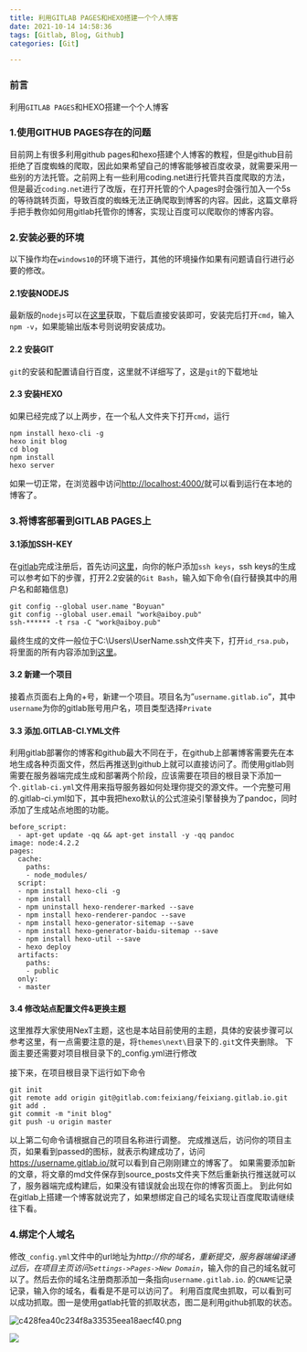 ```yaml
---
title: 利用GITLAB PAGES和HEXO搭建一个个人博客
date: 2021-10-14 14:58:36
tags: [Gitlab, Blog, Github]
categories: [Git]

---
```


### 前言

利用`GITLAB PAGES`和HEXO搭建一个个人博客

### 1.使用GITHUB PAGES存在的问题

目前网上有很多利用github pages和hexo搭建个人博客的教程，但是github目前拒绝了百度蜘蛛的爬取，因此如果希望自己的博客能够被百度收录，就需要采用一些别的方法托管。之前网上有一些利用coding.net进行托管共百度爬取的方法，但是最近`coding.net`进行了改版，在打开托管的个人pages时会强行加入一个5s的等待跳转页面，导致百度的蜘蛛无法正确爬取到博客的内容。因此，这篇文章将手把手教你如何用gitlab托管你的博客，实现让百度可以爬取你的博客内容。

### 2.安装必要的环境

以下操作均在`windows10`的环境下进行，其他的环境操作如果有问题请自行进行必要的修改。

#### 2.1安装NODEJS
最新版的`nodejs`可以在[这里](https://nodejs.org/en/)获取，下载后直接安装即可，安装完后打开`cmd`，输入`npm -v`，如果能输出版本号则说明安装成功。

#### 2.2 安装GIT
`git`的安装和配置请自行百度，这里就不详细写了，这是`git`的下载地址

#### 2.3 安装HEXO
如果已经完成了以上两步，在一个私人文件夹下打开`cmd`，运行

```
npm install hexo-cli -g
hexo init blog
cd blog
npm install
hexo server
```
如果一切正常，在浏览器中访问<http://localhost:4000/>就可以看到运行在本地的博客了。

### 3.将博客部署到GITLAB PAGES上

#### 3.1添加SSH-KEY
在[gitlab](https://gitlab.com/)完成注册后，首先访问[这里](https://gitlab.com/profile/keys)，向你的帐户添加`ssh keys`，ssh keys的生成可以参考如下的步骤，打开2.2安装的`Git Bash`，输入如下命令(自行替换其中的用户名和邮箱信息)

```
git config --global user.name "Boyuan"
git config --global user.email "work@aiboy.pub"
ssh-****** -t rsa -C "work@aiboy.pub"
```
最终生成的文件一般位于C:\Users\UserName.ssh文件夹下，打开`id_rsa.pub`，将里面的所有内容添加到[这里](https://gitlab.com/profile/keys)。

#### 3.2 新建一个项目
接着点页面右上角的+号，新建一个项目。项目名为”`username.gitlab.io`”，其中`username`为你的gitlab账号用户名，项目类型选择`Private`

#### 3.3 添加.GITLAB-CI.YML文件
利用gitlab部署你的博客和github最大不同在于，在github上部署博客需要先在本地生成各种页面文件，然后再推送到github上就可以直接访问了。而使用gitlab则需要在服务器端完成生成和部署两个阶段，应该需要在项目的根目录下添加一个`.gitlab-ci.yml`文件用来指导服务器如何处理你提交的源文件。一个完整可用的.gitlab-ci.yml如下，其中我把hexo默认的公式渲染引擎替换为了pandoc，同时添加了生成站点地图的功能。

```
before_script:
  - apt-get update -qq && apt-get install -y -qq pandoc
image: node:4.2.2
pages:
  cache:
    paths:
    - node_modules/
  script:
  - npm install hexo-cli -g
  - npm install
  - npm uninstall hexo-renderer-marked --save
  - npm install hexo-renderer-pandoc --save
  - npm install hexo-generator-sitemap --save
  - npm install hexo-generator-baidu-sitemap --save
  - npm install hexo-util --save
  - hexo deploy
  artifacts:
    paths:
    - public
  only:
  - master
```

#### 3.4 修改站点配置文件&更换主题
这里推荐大家使用NexT主题，这也是本站目前使用的主题，具体的安装步骤可以参考这里，有一点需要注意的是，将`themes\next\`目录下的`.git`文件夹删除。
下面主要还需要对项目根目录下的_config.yml进行修改

接下来，在项目根目录下运行如下命令

```
git init
git remote add origin git@gitlab.com:feixiang/feixiang.gitlab.io.git
git add .
git commit -m "init blog"
git push -u origin master
```
以上第二句命令请根据自己的项目名称进行调整。
完成推送后，访问你的项目主页，如果看到passed的图标，就表示构建成功了，访问<https://username.gitlab.io/>就可以看到自己刚刚建立的博客了。
如果需要添加新的文章，将文章的md文件保存到source_posts文件夹下然后重新执行推送就可以了，服务器端完成构建后，如果没有错误就会出现在你的博客页面上。
到此何如在gitlab上搭建一个博客就说完了，如果想绑定自己的域名实现让百度爬取请继续往下看。

### 4.绑定个人域名
修改`_config.yml`文件中的url地址为*http://你的域名，重新提交，服务器端编译通过后，在项目主页访问`Settings->Pages->New Domain`*，输入你的自己的域名就可以了。然后去你的域名注册商那添加一条指向`username.gitlab.io`. 的`CNAME`记录记录，输入你的域名，看看是不是可以访问了。
利用百度爬虫抓取，可以看到可以成功抓取。图一是使用gatlab托管的抓取状态，图二是利用github抓取的状态。

![c428fea40c234f8a33535eea18aecf40.png](https://s2.loli.net/2023/07/02/iWY4CFBZsIu8DMo.png)

![](https://s2.loli.net/2023/07/02/xXoYeRVFAafiGpb.png)